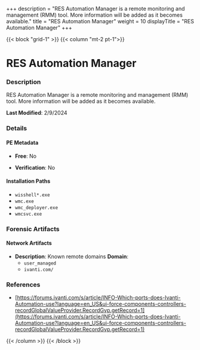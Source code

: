 +++
description = "RES Automation Manager is a remote monitoring and management (RMM) tool. More information will be added as it becomes available."
title = "RES Automation Manager"
weight = 10
displayTitle = "RES Automation Manager"
+++


{{< block "grid-1" >}}
{{< column "mt-2 pt-1">}}

# RES Automation Manager


### Description

RES Automation Manager is a remote monitoring and management (RMM) tool. More information will be added as it becomes available.



**Last Modified**: 2/9/2024

### Details


#### PE Metadata


- **Free**: No

- **Verification**: No




#### Installation Paths
- `wisshell*.exe`
- `wmc.exe`
- `wmc_deployer.exe`
- `wmcsvc.exe`

### Forensic Artifacts




#### Network Artifacts

- **Description**: Known remote domains
  **Domain**:
    - `user_managed`
    - `ivanti.com/`





### References
- [https://forums.ivanti.com/s/article/INFO-Which-ports-does-Ivanti-Automation-use?language=en_US&ui-force-components-controllers-recordGlobalValueProvider.RecordGvp.getRecord=1](https://forums.ivanti.com/s/article/INFO-Which-ports-does-Ivanti-Automation-use?language=en_US&ui-force-components-controllers-recordGlobalValueProvider.RecordGvp.getRecord=1)



{{< /column >}}
{{< /block >}}
